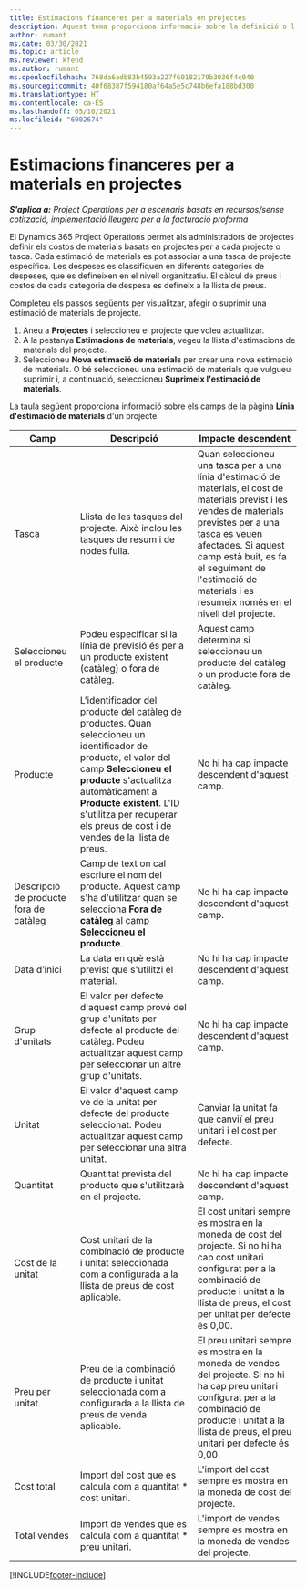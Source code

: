 ```yaml
---
title: Estimacions financeres per a materials en projectes
description: Aquest tema proporciona informació sobre la definició o l'estimació de materials basats en projectes.
author: rumant
ms.date: 03/30/2021
ms.topic: article
ms.reviewer: kfend
ms.author: rumant
ms.openlocfilehash: 768da6adb83b4593a227f60182179b3036f4c040
ms.sourcegitcommit: 40f68387f594180af64a5e5c748b6efa188bd300
ms.translationtype: HT
ms.contentlocale: ca-ES
ms.lasthandoff: 05/10/2021
ms.locfileid: "6002674"
---
```

# <a name="financial-estimates-for-materials-on-projects"></a>Estimacions financeres per a materials en projectes

_**S'aplica a:** Project Operations per a escenaris basats en recursos/sense cotització, implementació lleugera per a la facturació proforma_

El Dynamics 365 Project Operations permet als administradors de projectes definir els costos de materials basats en projectes per a cada projecte o tasca. Cada estimació de materials es pot associar a una tasca de projecte específica. Les despeses es classifiquen en diferents categories de despeses, que es defineixen en el nivell organitzatiu. El càlcul de preus i costos de cada categoria de despesa es defineix a la llista de preus. 

Completeu els passos següents per visualitzar, afegir o suprimir una estimació de materials de projecte.

1. Aneu a **Projectes** i seleccioneu el projecte que voleu actualitzar.
2. A la pestanya **Estimacions de materials**, vegeu la llista d'estimacions de materials del projecte.
3. Seleccioneu **Nova estimació de materials** per crear una nova estimació de materials. O bé seleccioneu una estimació de materials que vulgueu suprimir i, a continuació, seleccioneu **Suprimeix l'estimació de materials**.

La taula següent proporciona informació sobre els camps de la pàgina **Línia d'estimació de materials** d'un projecte. 

| **Camp** | **Descripció** | **Impacte descendent** |
| --- | --- | --- |
| Tasca | Llista de les tasques del projecte. Això inclou les tasques de resum i de nodes fulla. | Quan seleccioneu una tasca per a una línia d'estimació de materials, el cost de materials previst i les vendes de materials previstes per a una tasca es veuen afectades. Si aquest camp està buit, es fa el seguiment de l'estimació de materials i es resumeix només en el nivell del projecte. |
| Seleccioneu el producte |  Podeu especificar si la línia de previsió és per a un producte existent (catàleg) o fora de catàleg. | Aquest camp determina si seleccioneu un producte del catàleg o un producte fora de catàleg. |
| Producte | L'identificador del producte del catàleg de productes. Quan seleccioneu un identificador de producte, el valor del camp **Seleccioneu el producte** s'actualitza automàticament a **Producte existent**. L'ID s'utilitza per recuperar els preus de cost i de vendes de la llista de preus. | No hi ha cap impacte descendent d'aquest camp. |
| Descripció de producte fora de catàleg | Camp de text on cal escriure el nom del producte. Aquest camp s'ha d'utilitzar quan se selecciona **Fora de catàleg** al camp **Seleccioneu el producte**.| No hi ha cap impacte descendent d'aquest camp. |
| Data d’inici | La data en què està previst que s'utilitzi el material. | No hi ha cap impacte descendent d'aquest camp. |
| Grup d'unitats | El valor per defecte d'aquest camp prové del grup d'unitats per defecte al producte del catàleg. Podeu actualitzar aquest camp per seleccionar un altre grup d'unitats. | No hi ha cap impacte descendent d'aquest camp. |
| Unitat | El valor d'aquest camp ve de la unitat per defecte del producte seleccionat. Podeu actualitzar aquest camp per seleccionar una altra unitat. | Canviar la unitat fa que canviï el preu unitari i el cost per defecte. |
| Quantitat | Quantitat prevista del producte que s'utilitzarà en el projecte. | No hi ha cap impacte descendent d'aquest camp. |
| Cost de la unitat | Cost unitari de la combinació de producte i unitat seleccionada com a configurada a la llista de preus de cost aplicable. | El cost unitari sempre es mostra en la moneda de cost del projecte. Si no hi ha cap cost unitari configurat per a la combinació de producte i unitat a la llista de preus, el cost per unitat per defecte és 0,00. |
| Preu per unitat | Preu de la combinació de producte i unitat seleccionada com a configurada a la llista de preus de venda aplicable. | El preu unitari sempre es mostra en la moneda de vendes del projecte. Si no hi ha cap preu unitari configurat per a la combinació de producte i unitat a la llista de preus, el preu unitari per defecte és 0,00.|
| Cost total | Import del cost que es calcula com a quantitat \* cost unitari.| L'import del cost sempre es mostra en la moneda de cost del projecte. |
| Total vendes | Import de vendes que es calcula com a quantitat \* preu unitari. | L'import de vendes sempre es mostra en la moneda de vendes del projecte. |


[!INCLUDE[footer-include](../includes/footer-banner.md)]
